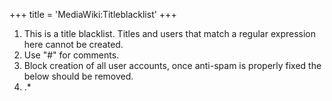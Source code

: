 +++
title = 'MediaWiki:Titleblacklist'
+++

1.  This is a title blacklist. Titles and users that match a regular
    expression here cannot be created.
2.  Use "#" for comments.
3.  Block creation of all user accounts, once anti-spam is properly
    fixed the below should be removed.
4.  .\* <newaccountonly>